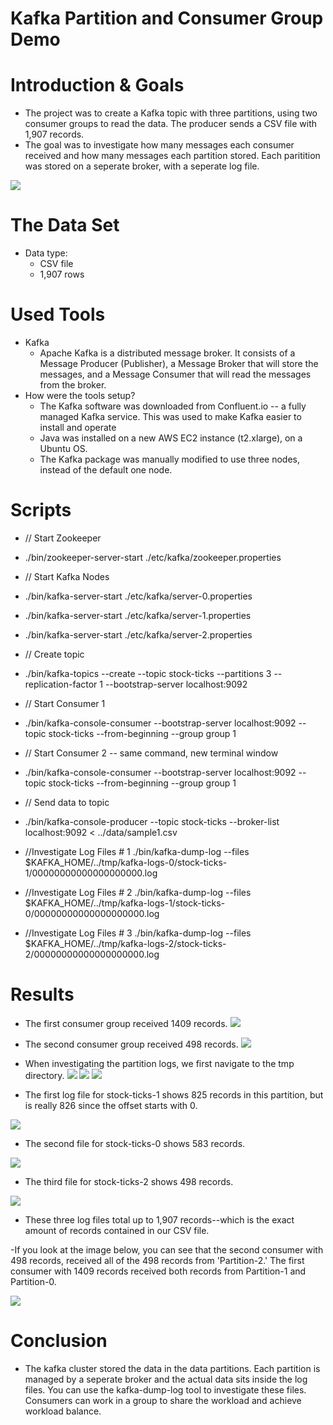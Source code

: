 # Kafka Partition and Consumer Group Demo

# Introduction & Goals
- The project was to create a Kafka topic with three partitions, using two consumer groups to read the data. The producer sends a CSV file with 1,907 records.
- The goal was to investigate how many messages each consumer received and how many messages each partition stored. Each paritition was stored on a seperate broker, with a seperate log file.

![](images/kafka_img_1.PNG)


# The Data Set
- Data type: 
  - CSV file
  - 1,907 rows

# Used Tools
- Kafka
  - Apache Kafka is a distributed message broker. It consists of a Message Producer (Publisher), a Message Broker that will store the messages, and a Message Consumer that will read the messages from the broker.
- How were the tools setup?
  - The Kafka software was downloaded from Confluent.io -- a fully managed Kafka service. This was used to make Kafka easier to install and operate
  - Java was installed on a new AWS EC2 instance (t2.xlarge), on a Ubuntu OS.
  - The Kafka package was manually modified to use three nodes, instead of the default one node.

# Scripts
- // Start Zookeeper
- ./bin/zookeeper-server-start ./etc/kafka/zookeeper.properties

- // Start Kafka Nodes
- ./bin/kafka-server-start ./etc/kafka/server-0.properties
- ./bin/kafka-server-start ./etc/kafka/server-1.properties
- ./bin/kafka-server-start ./etc/kafka/server-2.properties

- // Create topic
- ./bin/kafka-topics --create --topic stock-ticks --partitions 3 --replication-factor 1 --bootstrap-server localhost:9092

- // Start Consumer 1
- ./bin/kafka-console-consumer --bootstrap-server localhost:9092 --topic stock-ticks --from-beginning --group group 1

- // Start Consumer 2 -- same command, new terminal window
- ./bin/kafka-console-consumer --bootstrap-server localhost:9092 --topic stock-ticks --from-beginning --group group 1

- // Send data to topic
- ./bin/kafka-console-producer --topic stock-ticks --broker-list localhost:9092 < ../data/sample1.csv

- //Investigate Log Files # 1
./bin/kafka-dump-log --files $KAFKA_HOME/../tmp/kafka-logs-0/stock-ticks-1/00000000000000000000.log

- //Investigate Log Files # 2
./bin/kafka-dump-log --files $KAFKA_HOME/../tmp/kafka-logs-1/stock-ticks-0/00000000000000000000.log

- //Investigate Log Files # 3
./bin/kafka-dump-log --files $KAFKA_HOME/../tmp/kafka-logs-2/stock-ticks-2/00000000000000000000.log

# Results
- The first consumer group received 1409 records.
![](images/Group_1_output.PNG)
- The second consumer group received 498 records.
![](images/Group_2_output.PNG)

- When investigating the partition logs, we first navigate to the tmp directory.
![](images/tmp_1.PNG)
![](images/tmp_2.PNG)
![](images/tmp_3.PNG)

- The first log file for stock-ticks-1 shows 825 records in this partition, but is really 826 since the offset starts with 0.

![](images/stock-ticks-1.PNG)

- The second file for stock-ticks-0 shows 583 records.

![](images/stock-ticks-2.PNG)

- The third file for stock-ticks-2 shows 498 records.

![](images/stock-ticks-3.PNG)

- These three log files total up to 1,907 records--which is the exact amount of records contained in our CSV file.

-If you look at the image below, you can see that the second consumer with 498 records, received all of the 498 records from 'Partition-2.' The first consumer with 1409 records received both records from Partition-1 and Partition-0.

![](images/kafka_img_2.png)

# Conclusion
- The kafka cluster stored the data in the data partitions. Each partition is managed by a seperate broker and the actual data sits inside the log files. You can use the kafka-dump-log tool to investigate these files. Consumers can work in a group to share the workload and achieve workload balance.
